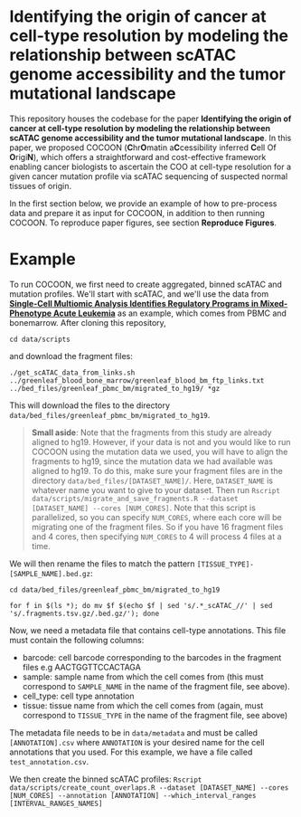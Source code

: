 # Identifying the origin of cancer at cell-type resolution by modeling the relationship between scATAC genome accessibility and the tumor mutational landscape

This repository houses the codebase for the paper **Identifying the origin of cancer at cell-type resolution by modeling the relationship between scATAC genome accessibility and the tumor mutational landscape**. In this paper, we proposed COCOON (**C**hr**O**matin a**C**cessibility inferred **C**ell Of **O**rigi**N**), which offers a straightforward and cost-effective framework enabling cancer biologists to ascertain the COO at cell-type resolution for a given cancer mutation profile via scATAC sequencing of suspected normal tissues of origin. 
 
In the first section below, we provide an example of how to pre-process data and prepare it as input for COCOON, in addition to then running COCOON. To reproduce paper figures, see section **Reproduce Figures**.

# Example
To run COCOON, we first need to create aggregated, binned scATAC and mutation profiles. We'll start with scATAC, and we'll use the data from [**Single-Cell Multiomic Analysis Identifies Regulatory Programs in Mixed-Phenotype Acute Leukemia**](https://www.nature.com/articles/s41587-019-0332-7) as an example, which comes from PBMC and bonemarrow. After cloning this repository,

`cd data/scripts`

and download the fragment files:

`./get_scATAC_data_from_links.sh ../greenleaf_blood_bone_marrow/greenleaf_blood_bm_ftp_links.txt ../bed_files/greenleaf_pbmc_bm/migrated_to_hg19/ *gz`

This will download the files to the directory `data/bed_files/greenleaf_pbmc_bm/migrated_to_hg19`. 

> **Small aside**: Note that the fragments from this study are already aligned to hg19. However, if your data is not and you would like to run COCOON using the mutation data we used, you will have to align the fragments to hg19, since the mutation data we had available was aligned to hg19. To do this, make sure your fragment files are in the directory `data/bed_files/[DATASET_NAME]/`. Here, `DATASET_NAME` is whatever name you want to give to your dataset. Then run `Rscript data/scripts/migrate_and_save_fragments.R --dataset [DATASET_NAME] --cores [NUM_CORES]`. Note that this script is parallelized, so you can specify `NUM_CORES`, where each core will be migrating one of the fragment files. So if you have 16 fragment files and 4 cores, then specifying `NUM_CORES` to 4 will process 4 files at a time. 

We will then rename the files to match the pattern `[TISSUE_TYPE]-[SAMPLE_NAME].bed.gz`:

`cd data/bed_files/greenleaf_pbmc_bm/migrated_to_hg19`

`for f in $(ls *); do mv $f $(echo $f | sed 's/.*_scATAC_//' | sed 's/.fragments.tsv.gz/.bed.gz/'); done`

Now, we need a metadata file that contains cell-type annotations. This file must contain the following columns:

- barcode: cell barcode corresponding to the barcodes in the fragment files e.g AACTGGTTCCACTAGA
- sample: sample name from which the cell comes from (this must correspond to `SAMPLE_NAME` in the name of the fragment file, see above). 
- cell_type: cell type annotation
- tissue: tissue name from which the cell comes from (again, must correspond to `TISSUE_TYPE` in the name of the fragment file, see above) 

The metadata file needs to be in `data/metadata` and must be called `[ANNOTATION].csv` where `ANNOTATION` is your desired name for the cell annotations that you used. For this example, we have a file called `test_annotation.csv`. 

We then create the binned scATAC profiles:
`Rscript data/scripts/create_count_overlaps.R --dataset [DATASET_NAME] --cores [NUM_CORES] --annotation [ANNOTATION] --which_interval_ranges [INTERVAL_RANGES_NAMES]`


